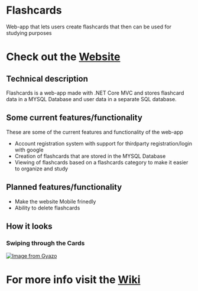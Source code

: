 # Flashcards
 Web-app that lets users create flashcards that then can be used for studying purposes
 
 # Check out the [Website](https://flashcardsdotnetcoremvc.azurewebsites.net/)

## Technical description
Flashcards is a web-app made with .NET Core MVC and stores flashcard data in a MYSQL Database and user data in a separate SQL database.

## Some current features/functionality
These are some of the current features and functionality of the web-app

- Account registration system with support for thirdparty registration/login with google
- Creation of flashcards that are stored in the MYSQL Database
- Viewing of flashcards based on a flashcards category to make it easier to organize and study

## Planned features/functionality

- Make the website Mobile frinedly
- Ability to delete flashcards

## How it looks

### Swiping through the Cards
[![Image from Gyazo](https://i.gyazo.com/ea98726d22a2ee3d1c25121bf8457f49.gif)](https://gyazo.com/ea98726d22a2ee3d1c25121bf8457f49)

# For more info visit the [Wiki](https://github.com/a17fellu/Flashcards/wiki/)
